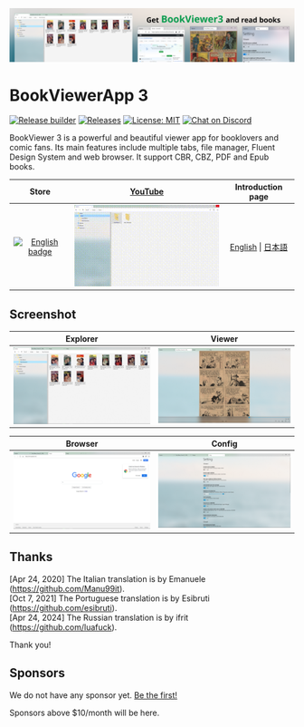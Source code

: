 ![banner](/res/Banner/banner.png)

# BookViewerApp 3
[![Release builder](https://github.com/kurema/BookViewerApp3/workflows/Release%20builder/badge.svg)](https://github.com/kurema/BookViewerApp3/actions)
[![Releases](https://img.shields.io/github/release/kurema/BookViewerApp3.svg)](https://github.com/kurema/BookViewerApp3/releases/latest)
[![License: MIT](https://img.shields.io/badge/License-MIT-blue.svg)](https://github.com/kurema/BookViewerApp3/blob/master/LICENSE)
[![Chat on Discord](https://discordapp.com/api/guilds/741373122858713118/widget.png)](https://discord.gg/EKZEs8g8w6)

BookViewer 3 is a powerful and beautiful viewer app for booklovers and comic fans.
Its main features include multiple tabs, file manager, Fluent Design System and web browser.
It support CBR, CBZ, PDF and Epub books.

| Store | [YouTube](http://www.youtube.com/watch?v=rKCw_OlOKb8 "YouTube") | Introduction page |
| :--: | :--: | :--: |
| <a href='//www.microsoft.com/store/apps/9n607jhlbczb?cid=storebadge&ocid=badge'><img src='https://developer.microsoft.com/en-us/store/badges/images/English_get-it-from-MS.png' alt='English badge' width='142px' height='52px'/></a> | [![YouTube](/res/Movie/20200729/movie.gif)](http://www.youtube.com/watch?v=rKCw_OlOKb8 "YouTube") | [English](https://kurema.github.io/BookViewerApp3/introduction.en.html) &#124; [日本語](https://kurema.github.io/BookViewerApp3/introduction.ja.html) |

## Screenshot
| Explorer | Viewer |
| -- | -- |
| ![screenshot](/res/Screenshots/Pics/en/2020-07-18%20171048.png) | ![screenshot](/res/Screenshots/Pics/en/2020-07-18%20171351.png) |

| Browser | Config |
| -- | -- |
| ![screenshot](/res/Screenshots/Pics/en/2020-07-18%20171315.png) | ![screenshot](/res/Screenshots/Pics/en/2020-07-18%20171428.png) |

## Thanks
[Apr 24, 2020] The Italian translation is by Emanuele (https://github.com/Manu99it).  
[Oct 7, 2021] The Portuguese translation is by Esibruti (https://github.com/esibruti).  
[Apr 24, 2024] The Russian translation is by ifrit (https://github.com/luafuck).

Thank you!

## Sponsors
We do not have any sponsor yet. [Be the first!](https://github.com/sponsors/kurema/)

Sponsors above $10/month will be here.

